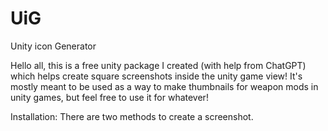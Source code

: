 # UiG
Unity icon Generator


Hello all, this is a free unity package I created (with help from ChatGPT) which helps create square screenshots inside the unity game view!
It's mostly meant to be used as a way to make thumbnails for weapon mods in unity games, but feel free to use it for whatever!

Installation: There are two methods to create a screenshot.
